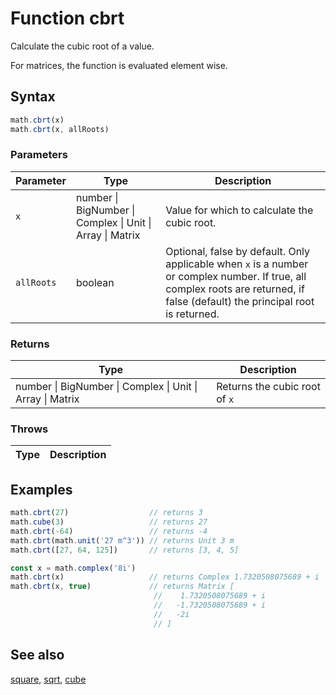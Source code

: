 <!-- Note: This file is automatically generated from source code comments. Changes made in this file will be overridden. -->

# Function cbrt

Calculate the cubic root of a value.

For matrices, the function is evaluated element wise.


## Syntax

```js
math.cbrt(x)
math.cbrt(x, allRoots)
```

### Parameters

Parameter | Type | Description
--------- | ---- | -----------
`x` | number &#124; BigNumber &#124; Complex &#124; Unit &#124; Array &#124; Matrix |  Value for which to calculate the cubic root.
`allRoots` | boolean | Optional, false by default. Only applicable when `x` is a number or complex number. If true, all complex roots are returned, if false (default) the principal root is returned.

### Returns

Type | Description
---- | -----------
number &#124; BigNumber &#124; Complex &#124; Unit &#124; Array &#124; Matrix |  Returns the cubic root of `x`


### Throws

Type | Description
---- | -----------


## Examples

```js
math.cbrt(27)                  // returns 3
math.cube(3)                   // returns 27
math.cbrt(-64)                 // returns -4
math.cbrt(math.unit('27 m^3')) // returns Unit 3 m
math.cbrt([27, 64, 125])       // returns [3, 4, 5]

const x = math.complex('8i')
math.cbrt(x)                   // returns Complex 1.7320508075689 + i
math.cbrt(x, true)             // returns Matrix [
                                //    1.7320508075689 + i
                                //   -1.7320508075689 + i
                                //   -2i
                                // ]
```


## See also

[square](square.md),
[sqrt](sqrt.md),
[cube](cube.md)
